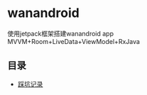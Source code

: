# wanandroid
使用jetpack框架搭建wanandroid app MVVM+Room+LiveData+ViewModel+RxJava

目录
---
- [踩坑记录](https://github.com/Just-Maybe/wanandroid/blob/master/%E5%BC%80%E5%8F%91%E8%BF%87%E7%A8%8B%E4%B8%AD%E9%81%87%E5%88%B0%E7%9A%84%E5%9D%91.md)
